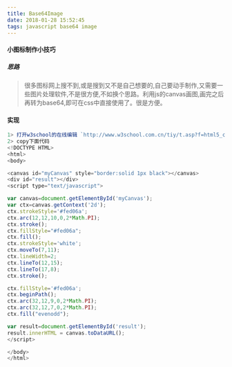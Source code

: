 ```yaml
---
title: Base64Image
date: 2018-01-28 15:52:45
tags: javascript base64 image
---
```


#### 小图标制作小技巧 ####

##### 思路 #####
> 很多图标网上搜不到,或是搜到又不是自己想要的,自己要动手制作,又需要一些图片处理软件,不是很方便,不如换个思路。利用js的canvas画图,画完之后再转为base64,即可在css中直接使用了。很是方便。

#### 实现 ####

``` javascript
1> 打开w3school的在线编辑 `http://www.w3school.com.cn/tiy/t.asp?f=html5_canvas`
2> copy下面代码
<!DOCTYPE HTML>
<html>
<body>

<canvas id="myCanvas" style="border:solid 1px black"></canvas>
<div id="result"></div>
<script type="text/javascript">

var canvas=document.getElementById('myCanvas');
var ctx=canvas.getContext('2d');
ctx.strokeStyle='#fed06a';
ctx.arc(12,12,10,0,2*Math.PI);
ctx.stroke();
ctx.fillStyle="#fed06a";
ctx.fill();
ctx.strokeStyle='white';
ctx.moveTo(7,11);
ctx.lineWidth=2;
ctx.lineTo(12,15);
ctx.lineTo(17,8);
ctx.stroke();

ctx.fillStyle='#fed06a';
ctx.beginPath();
ctx.arc(32,12,9,0,2*Math.PI);
ctx.arc(32,12,7,0,2*Math.PI);
ctx.fill("evenodd");

var result=document.getElementById('result');
result.innerHTML = canvas.toDataURL();
</script>

</body>
</html>
